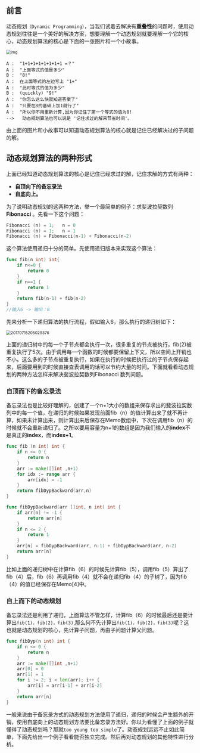 ## 前言

动态规划`（Dynamic Programming）`，当我们试着去解决有**重叠性**的问题时，使用动态规划往往是一个美好的解决方案，想要理解一个动态规划就要理解一个它的核心，动态规划算法的核心是下面的一张图片和一个小故事。

<img src="F:\我的笔记\53.算法\assets\20170715202503459.png" alt="img" style="zoom:75%;" />

```
A :  "1+1+1+1+1+1+1+1 =？" 
A :  "上面等式的值是多少"
B :  "8!"
A :  在上面等式的左边写上 "1+"
A :  "此时等式的值为多少"
B :  (quickly) "9!"
A :  "你怎么这么快就知道答案了"
A :  "只要在8的基础上加1就行了"
A :  "所以你不用重新计算,因为你记住了第一个等式的值为8!
-->   动态规划算法也可以说是 '记住求过的解来节省时间'。
```

由上面的图片和小故事可以知道动态规划算法的核心就是记住已经解决过的子问题的解。

## **动态规划算法的两种形式**

上面已经知道动态规划算法的核心是记住已经求过的解，记住求解的方式有两种：

- **自顶向下的备忘录法** 
- **自底向上。**

为了说明动态规划的这两种方法，举一个最简单的例子：求斐波拉契数列**Fibonacci** 。先看一下这个问题：

```go
Fibonacci (n) = 1;   n = 0
Fibonacci (n) = 1;   n = 1
Fibonacci (n) = Fibonacci(n-1) + Fibonacci(n-2)
```

这个算法使用递归十分的简单。先使用递归版本来实现这个算法：

```go
func fib(n int) int{
    if n<=0 {
        return 0
    }
    if n==1 {
        return 1        
    }
	return fib(n-1) + fib(n-2)
}
//输入6 -> 输出：8
```

先来分析一下递归算法的执行流程，假如输入6，那么执行的递归树如下：

<img src="F:\我的笔记\53.算法\assets\20170715205029376.png" alt="20170715205029376" style="zoom:75%;" />



上面的递归树中的每一个子节点都会执行一次，很多重复的节点被执行，fib(2)被重复执行了5次。由于调用每一个函数的时候都要保留上下文，所以空间上开销也不小。这么多的子节点被重复执行，如果在执行的时候把执行过的子节点保存起来，后面要用到的时候直接查表调用的话可以节约大量的时间。下面就看看动态规划的两种方法怎样来解决斐波拉契数列Fibonacci 数列问题。

### 自顶而下的备忘录法

备忘录法也是比较好理解的，创建了一个n+1大小的数组来保存求出的斐波拉契数列中的每一个值，在递归的时候如果发现前面fib（n）的值计算出来了就不再计算，如果未计算出来，则计算出来后保存在Memo数组中，下次在调用fib（n）的时候就不会重新递归了。之所以要用容量为n+1的数组是因为我们输入的**index**不是真正的**index**，而**index+1**。

```go
func fib (n int) int {
	if n <= 0 {
		return n
	}
	arr := make([]int ,n+1)
	for idx := range arr {
		arr[idx] = -1
	}
	return fibDypBackward(arr,n)
}

func fibDypBackward(arr []int, n int) int {
	if arr[n] != -1 {
		return arr[n]
	}
	if n <= 2 {
		return 1
	}
	arr[n] = fibDypBackward(arr, n-1) + fibDypBackward(arr, n-2)
	return arr[n]
}
```

比如上面的递归树中在计算fib（6）的时候先计算fib（5），调用fib（5）算出了fib（4）后，fib（6）再调用fib（4）就不会在递归fib（4）的子树了，因为fib（4）的值已经保存在Memo[4]中。

### 自上而下的动态规划

备忘录法还是利用了递归，上面算法不管怎样，计算fib（6）的时候最后还是要计算出`fib(1)，fib(2)，fib(3)`,那么何不先计算出`fib(1)，fib(2)，fib(3)`呢？这也就是动态规划的核心，先计算子问题，再由子问题计算父问题。

```go
func fibDyp(n int) int {
	if n <= 0 {
		return n
	}
	arr := make([]int ,n+1)
	arr[0] = 0
	arr[1] = 1
	for i := 2; i < len(arr); i++ {
		arr[i] = arr[i-1] + arr[i-2]
	}
	return arr[n]
}
```

一般来说由于备忘录方式的动态规划方法使用了递归，递归的时候会产生额外的开销，使用自底向上的动态规划方法要比备忘录方法好。你以为看懂了上面的例子就懂得了动态规划吗？那就`too young too simple`了。动态规划远远不止如此简单，下面先给出一个例子看看能否独立完成。然后再对动态规划的其他特性进行分析。


